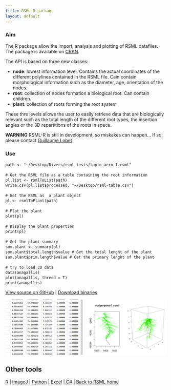 ```yaml
---
title: RSML R package
layout: default
---
```


### Aim

The R package allow the import, analysis and plotting of RSML datafiles. The package is available on [CRAN](http://cran.r-project.org).

The API is based on three new classes:

- **node**: lowest information level. Contains the actual coordinates of the different polylines contained in the RSML file. Cain contain morphological information such as the diameter, age, orientation of the nodes.
- **root**: collection of nodes formation a biological root. Can contain children. 
- **plant**: collection of roots forming the root system

These thre levels allows the user to easily retrieve data that are biologically relevant such as the total length of the different root types, the insertion angles or the 3D repartitions of the roots in space. 

**WARNING** RSML-R is still in development, so miskakes can happen... If so, please contact [Guillaume Lobet](mailto:guillaume.lobet@ulg.ac.be)

### Use
    
    path <- "~/Desktop/Divers/rsml_tests/lupin-aero-1.rsml"
    
    # Get the RSML file as a table containing the root information
    pl.list <- rsmlToList(path)
    write.csv(pl.list$processed, "~/Desktop/rsml-table.csv")
    
    # Get the RSML as  a plant object
    pl <- rsmlToPlant(path)
    
    # Plot the plant
    plot(pl)
    
    # Display the plant properties
    print(pl)
    
    # Get the plant summary
    sum.plant <- summary(pl)
    sum.plant$total.length$value # Get the total lenght of the plant
    sum.plant$prim.length$value # Get the primary lenght of the plant
    
    # try to load 3D data
    data(anagallis)
    plot(anagallis, threed = T)
    print(anagallis)





[View source on GitHub](https://github.com/RootSystemML/RSML-conversion-tools/tree/master/r) | [Download binaries](https://github.com/RootSystemML/RSML-conversion-tools/blob/master/r/RSML_1.0.tgz)

[![R interface](/images/r_rsml.png)](/images/r_rsml.png)

## Other tools

[R](/tools/r_rsml) | [ImageJ](/tools/imagej_rsml) |  [Python](/tools/python_rsml) | [Excel](/tools/excell_rsml) | [C#](/tools/c_rsml) | [Back to RSML home](/index)

